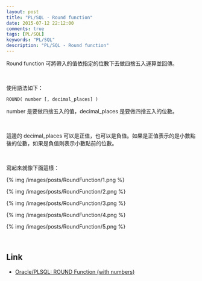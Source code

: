 ```yaml
---
layout: post
title: "PL/SQL - Round function"
date: 2015-07-12 22:12:00
comments: true
tags: [PL/SQL]
keywords: "PL/SQL"
description: "PL/SQL - Round function"
---
```


Round function 可將帶入的值依指定的位數下去做四捨五入運算並回傳。  

<!-- More -->

<br/>


使用語法如下：  

    ROUND( number [, decimal_places] )


number 是要做四捨五入的值，decimal_places 是要做四捨五入的位數。  

<br/>


這邊的 decimal_places 可以是正值，也可以是負值。如果是正值表示的是小數點後的位數，如果是負值則表示小數點前的位數。  

<br/>


寫起來就像下面這樣：  

{% img /images/posts/RoundFunction/1.png %}

{% img /images/posts/RoundFunction/2.png %}

{% img /images/posts/RoundFunction/3.png %}

{% img /images/posts/RoundFunction/4.png %}

{% img /images/posts/RoundFunction/5.png %}

<br/>

Link
----
* [Oracle/PLSQL: ROUND Function \(with numbers\)](http://www.techonthenet.com/oracle/functions/round_nbr.php)
